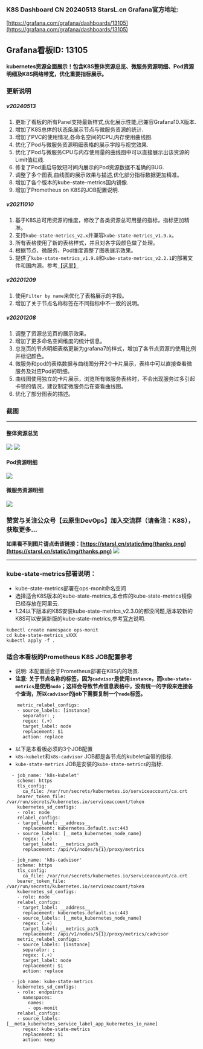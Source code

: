 ### K8S Dashboard CN 20240513 StarsL.cn Grafana官方地址:
[https://grafana.com/grafana/dashboards/13105](https://grafana.com/grafana/dashboards/13105)
## Grafana看板ID: 13105
#### kubernetes资源全面展示！包含K8S整体资源总览、微服务资源明细、Pod资源明细及K8S网络带宽，优化重要指标展示。
### 更新说明
##### v20240513
1. 更新了看板的所有Panel支持最新样式,优化展示性能,已兼容Grafana10.X版本.
2. 增加了K8S总体的状态条展示节点与微服务资源的统计.
3. 增加了PVC的使用情况,各命名空间的CPU,内存使用曲线图.
4. 优化了Pod与微服务资源明细表格的展示字段与视觉效果.
5. 优化了Pod与微服务CPU与内存使用量的曲线图中可以直接展示出该资源的Limit值红线.
6. 修复了Pod重启导致短时间内展示的Pod资源数据不准确的BUG.
7. 调整了多个图表,曲线图的展示效果与描述,优化部分指标数据更加精准。
8. 增加了各个版本的kube-state-metrics国内镜像.
9. 增加了Prometheus on K8S的JOB配置说明.
##### v20211010
1. 基于K8S总可用资源的维度，修改了各类资源总可用量的指标，指标更加精准。
2. 支持`kube-state-metrics_v2.x`并兼容`kube-state-metrics_v1.9.x`。
3. 所有表格使用了新的表格样式，并且对各字段颜色做了处理。
4. 根据节点、微服务、Pod维度调整了图表展示效果。
5. 提供了`kube-state-metrics_v1.9.8`和`kube-state-metrics_v2.2.1`的部署文件和国内源。参考[【这里】](https://github.com/starsliao/Prometheus/tree/master/kubernetes)
##### v20201209
1. 使用`Filter by name`来优化了表格展示的字段。
2. 增加了关于节点名称标签在不同指标中不一致的说明。  
##### v20201208
1. 调整了资源总览页的展示效果。
2. 增加了更多命名空间维度的统计信息。
3. 总览页的节点明细表格更新为grafana7的样式，增加了各节点资源的使用比例并标记颜色。
4. 微服务和pod的表格数据与曲线图分开2个卡片展示，表格中可以直接查看微服务及对应Pod的明细。
5. 曲线图使用独立的卡片展示，浏览所有微服务表格时，不会出现服务过多引起卡顿的情况，建议制定微服务后在查看曲线图。
6. 优化了部分图表的描述。
### 截图
---
#### 整体资源总览
![](https://grafana.com/api/dashboards/13105/images/16207/image)
![](https://grafana.com/api/dashboards/13105/images/16208/image)
#### Pod资源明细
![](https://grafana.com/api/dashboards/13105/images/16209/image)
#### 微服务资源明细
![](https://grafana.com/api/dashboards/13105/images/16210/image)

### 赞赏与关注公众号【**云原生DevOps**】加入交流群（请备注：K8S），获取更多...

**如果看不到图片请点击该链接：[https://starsl.cn/static/img/thanks.png](https://starsl.cn/static/img/thanks.png)**
![](https://starsl.cn/static/img/thanks.png)

---

### kube-state-metrics部署说明：
- kube-state-metrics部署在ops-monit命名空间
- 选择适合K8S版本的kube-state-metrics,本仓库的kube-state-metrics镜像已经存放在阿里云. 
- 1.24以下版本的K8S安装kube-state-metrics_v2.3.0的都没问题,版本较新的K8S可以安装新版的kube-state-metrics,参考[官方](https://github.com/kubernetes/kube-state-metrics)说明.
```
kubectl create namespace ops-monit
cd kube-state-metrics_vXXX
kubectl apply -f .
```
### 适合本看板的Prometheus K8S JOB配置参考
- 说明: 本配置适合于Prometheus部署在K8S内的场景.
- **注意: 关于节点名称的标签，因为`cadvisor`是使用`instance`，而`kube-state-metrics`是使用`node`；这样会导致节点信息表格中，没有统一的字段来连接各个查询，所以`cadvisor`的job下需要复制一个`node`标签。**
```
    metric_relabel_configs:
    - source_labels: [instance]
      separator: ;
      regex: (.+)
      target_label: node
      replacement: $1
      action: replace
```
- 以下是本看板必须的3个JOB配置
- `k8s-kubelet`和`k8s-cadvisor` JOB都是各节点的kubelet自带的指标.
- `kube-state-metrics` JOB是安装的`kube-state-metrics`的指标.
```
  - job_name: 'k8s-kubelet'
    scheme: https
    tls_config:
      ca_file: /var/run/secrets/kubernetes.io/serviceaccount/ca.crt
    bearer_token_file: /var/run/secrets/kubernetes.io/serviceaccount/token
    kubernetes_sd_configs:
    - role: node
    relabel_configs:
    - target_label: __address__
      replacement: kubernetes.default.svc:443
    - source_labels: [__meta_kubernetes_node_name]
      regex: (.+)
      target_label: __metrics_path__
      replacement: /api/v1/nodes/${1}/proxy/metrics

  - job_name: 'k8s-cadvisor'
    scheme: https
    tls_config:
      ca_file: /var/run/secrets/kubernetes.io/serviceaccount/ca.crt
    bearer_token_file: /var/run/secrets/kubernetes.io/serviceaccount/token
    kubernetes_sd_configs:
    - role: node
    relabel_configs:
    - target_label: __address__
      replacement: kubernetes.default.svc:443
    - source_labels: [__meta_kubernetes_node_name]
      regex: (.+)
      target_label: __metrics_path__
      replacement: /api/v1/nodes/${1}/proxy/metrics/cadvisor
    metric_relabel_configs:
    - source_labels: [instance]
      separator: ;
      regex: (.+)
      target_label: node
      replacement: $1
      action: replace

  - job_name: kube-state-metrics
    kubernetes_sd_configs:
    - role: endpoints
      namespaces:
        names:
        - ops-monit
    relabel_configs:
    - source_labels: [__meta_kubernetes_service_label_app_kubernetes_io_name]
      regex: kube-state-metrics
      replacement: $1
      action: keep
```

